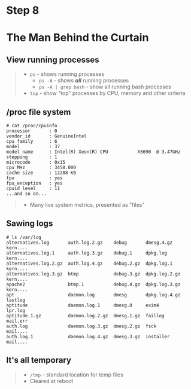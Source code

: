# Step 8

# The Man Behind the Curtain

## View running processes

> * `ps` - shows running processes
>     * `ps -A` - shows ***all*** running processes
>     * `ps -A | grep bash` - show all running bash processes
> * `top` - show "top" processes by CPU, memory and other criteria

## /proc file system

```
# cat /proc/cpuinfo
processor       : 0
vendor_id       : GenuineIntel
cpu family      : 6
model           : 37
model name      : Intel(R) Xeon(R) CPU           X5690  @ 3.47GHz
stepping        : 1
microcode       : 0x15
cpu MHz         : 3458.000
cache size      : 12288 KB
fpu             : yes
fpu_exception   : yes
cpuid level     : 11
...and so on...
```

> * Many live system metrics, presented as "files"

## Sawing logs

```
# ls /var/log
alternatives.log       auth.log.2.gz    debug       dmesg.4.gz     kern....
alternatives.log.1     auth.log.3.gz    debug.1     dpkg.log       kern....
alternatives.log.2.gz  auth.log.4.gz    debug.2.gz  dpkg.log.1     kern....
alternatives.log.3.gz  btmp             debug.3.gz  dpkg.log.2.gz  kern....
apache2                btmp.1           debug.4.gz  dpkg.log.3.gz  kern....
apt                    daemon.log       dmesg       dpkg.log.4.gz  lastlog
aptitude               daemon.log.1     dmesg.0     exim4          lpr.log
aptitude.1.gz          daemon.log.2.gz  dmesg.1.gz  faillog        mail.err
auth.log               daemon.log.3.gz  dmesg.2.gz  fsck           mail....
auth.log.1             daemon.log.4.gz  dmesg.3.gz  installer      mail....
```

## It's all temporary

> * `/tmp` - standard location for temp files
> * Cleared at reboot

  